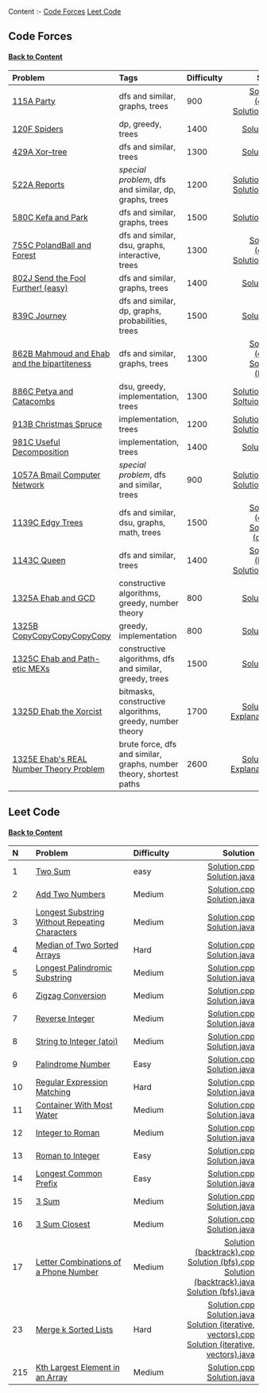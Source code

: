 [<a name="content">Content</a>](#content)
:-
[Code Forces](#code-forces)
[Leet Code](#leet-code)

## [<a name="code-forces">Code Forces</a>](#code-forces)
#### [Back to Content](#content)
Problem|Tags|Difficulty|Solution
:-|:-|:-|-:|
[115A Party](https://github.com/andy489/Data_Structures_and_Algorithms/blob/master/6%20%E2%80%93%20Practice/code%20forces/0115A%20Party.pdf)|dfs and similar, graphs, trees|900|[Solution–1 (dfs).cpp](https://github.com/andy489/Data_Structures_and_Algorithms/blob/master/6%20%E2%80%93%20Practice/code%20forces/0115A%20Party%E2%80%931%20(dfs).cpp)<br>[Solution–2.cpp](https://github.com/andy489/Data_Structures_and_Algorithms/blob/master/6%20%E2%80%93%20Practice/code%20forces/0115A%20Party%E2%80%932.cpp)
[120F Spiders](https://github.com/andy489/Data_Structures_and_Algorithms/blob/master/6%20%E2%80%93%20Practice/code%20forces/0120F%20Spiders.pdf)|dp, greedy, trees|1400|[Solution.cpp](https://github.com/andy489/Data_Structures_and_Algorithms/blob/master/6%20%E2%80%93%20Practice/code%20forces/0120F%20Spiders.cpp)
[429A Xor–tree](https://github.com/andy489/Data_Structures_and_Algorithms/blob/master/6%20%E2%80%93%20Practice/code%20forces/0429A%20Xor%E2%80%93tree.pdf)|dfs and similar, trees|1300|[Solution.cpp](https://github.com/andy489/Data_Structures_and_Algorithms/blob/master/6%20%E2%80%93%20Practice/code%20forces/0429A%20Xor%E2%80%93tree.cpp)
[522A Reports](https://github.com/andy489/Data_Structures_and_Algorithms/blob/master/6%20%E2%80%93%20Practice/code%20forces/0522A%20Reports.pdf)|*special problem*, dfs and similar, dp, graphs, trees|1200|[Solution–1.cpp](https://github.com/andy489/Data_Structures_and_Algorithms/blob/master/6%20%E2%80%93%20Practice/code%20forces/0522A%20Reports%E2%80%931.cpp)<br>[Solution–2.cpp](https://github.com/andy489/Data_Structures_and_Algorithms/blob/master/6%20%E2%80%93%20Practice/code%20forces/0522A%20Reports%E2%80%932.cpp)
[580C Kefa and Park](https://github.com/andy489/Data_Structures_and_Algorithms/blob/master/6%20%E2%80%93%20Practice/code%20forces/0580C%20Kefa%20and%20Park.pdf)|dfs and similar, graphs, trees|1500|[Solution–1.cpp](https://github.com/andy489/Data_Structures_and_Algorithms/blob/master/6%20%E2%80%93%20Practice/code%20forces/0580C%20Kefa%20and%20Park.cpp)
[755C PolandBall and Forest](https://github.com/andy489/Data_Structures_and_Algorithms/blob/master/6%20%E2%80%93%20Practice/code%20forces/0755C%20PolandBall%20and%20Forest.pdf)|dfs and similar, dsu, graphs, interactive, trees|1300|[Solution–1 (dfs).cpp](https://github.com/andy489/Data_Structures_and_Algorithms/blob/master/6%20%E2%80%93%20Practice/code%20forces/0755C%20PolandBall%20and%20Forest%E2%80%931%20(dfs).cpp)<br>[Solution–2.cpp](https://github.com/andy489/Data_Structures_and_Algorithms/blob/master/6%20%E2%80%93%20Practice/code%20forces/0755C%20PolandBall%20and%20Forest%E2%80%932.cpp)
[802J Send the Fool Further! (easy)](https://github.com/andy489/Data_Structures_and_Algorithms/blob/master/6%20%E2%80%93%20Practice/code%20forces/0802J%20Send%20the%20Fool%20Further!%20(easy).pdf)|dfs and similar, graphs, trees|1400|[Solution.cpp](https://github.com/andy489/Data_Structures_and_Algorithms/blob/master/6%20%E2%80%93%20Practice/code%20forces/0802J%20Send%20the%20Fool%20Further!%20(easy).cpp)
[839C Journey](https://github.com/andy489/Data_Structures_and_Algorithms/blob/master/6%20%E2%80%93%20Practice/code%20forces/0839C%20Journey.pdf)|dfs and similar, dp, graphs, probabilities, trees|1500|[Solution.cpp](https://github.com/andy489/Data_Structures_and_Algorithms/blob/master/6%20%E2%80%93%20Practice/code%20forces/0839C%20Journey.cpp)
[862B Mahmoud and Ehab and the bipartiteness](https://github.com/andy489/Data_Structures_and_Algorithms/blob/master/6%20%E2%80%93%20Practice/code%20forces/0862B%20Mahmoud%20and%20Ehab%20and%20the%20bipartiteness.pdf)|dfs and similar, graphs, trees|1300|[Solution–1 (dfs).cpp](https://github.com/andy489/Data_Structures_and_Algorithms/blob/master/6%20%E2%80%93%20Practice/code%20forces/0862B%20Mahmoud%20and%20Ehab%20and%20the%20bipartiteness%E2%80%931%20(dfs).cpp)<br>[Solution–2 (bfs).cpp](https://github.com/andy489/Data_Structures_and_Algorithms/blob/master/6%20%E2%80%93%20Practice/code%20forces/0862B%20Mahmoud%20and%20Ehab%20and%20the%20bipartiteness%E2%80%932%20(bfs).cpp)
[886C Petya and Catacombs](https://github.com/andy489/Data_Structures_and_Algorithms/blob/master/6%20%E2%80%93%20Practice/code%20forces/0886C%20Petya%20and%20Catacombs.pdf)|dsu, greedy, implementation, trees|1300|[Solution–1.cpp](https://github.com/andy489/Data_Structures_and_Algorithms/blob/master/6%20%E2%80%93%20Practice/code%20forces/0886C%20Petya%20and%20Catacombs%E2%80%931.cpp)<br>[Soltuion–2.cpp](https://github.com/andy489/Data_Structures_and_Algorithms/blob/master/6%20%E2%80%93%20Practice/code%20forces/0886C%20Petya%20and%20Catacombs%E2%80%932.cpp)
[913B Christmas Spruce](https://github.com/andy489/Data_Structures_and_Algorithms/blob/master/6%20%E2%80%93%20Practice/code%20forces/0913B%20Christmas%20Spruce.pdf)|implementation, trees|1200|[Solution–1.cpp](https://github.com/andy489/Data_Structures_and_Algorithms/blob/master/6%20%E2%80%93%20Practice/code%20forces/0913B%20Christmas%20Spruce%E2%80%931.cpp)<br>[Solution–2.cpp](https://github.com/andy489/Data_Structures_and_Algorithms/blob/master/6%20%E2%80%93%20Practice/code%20forces/0913B%20Christmas%20Spruce%E2%80%932.cpp)
[981C Useful Decomposition](https://github.com/andy489/Data_Structures_and_Algorithms/blob/master/6%20%E2%80%93%20Practice/code%20forces/0981C%20Useful%20Decomposition.pdf)|implementation, trees|1400|[Solution.cpp](https://github.com/andy489/Data_Structures_and_Algorithms/blob/master/6%20%E2%80%93%20Practice/code%20forces/0981C%20Useful%20Decomposition.cpp)
[1057A Bmail Computer Network](https://github.com/andy489/Data_Structures_and_Algorithms/blob/master/6%20%E2%80%93%20Practice/code%20forces/1057A%20Bmail%20Computer%20Network.pdf)|*special problem*, dfs and similar, trees|900|[Solution–1.cpp](https://github.com/andy489/Data_Structures_and_Algorithms/blob/master/6%20%E2%80%93%20Practice/code%20forces/1057A%20Bmail%20Computer%20Network%E2%80%931.cpp)<br>[Solution–2.cpp](https://github.com/andy489/Data_Structures_and_Algorithms/blob/master/6%20%E2%80%93%20Practice/code%20forces/1057A%20Bmail%20Computer%20Network%E2%80%932.cpp)
[1139C Edgy Trees](https://github.com/andy489/Data_Structures_and_Algorithms/blob/master/6%20%E2%80%93%20Practice/code%20forces/1139C%20Edgy%20Trees.pdf)|dfs and similar, dsu, graphs, math, trees|1500|[Solution–1 (dfs).cpp](https://github.com/andy489/Data_Structures_and_Algorithms/blob/master/6%20%E2%80%93%20Practice/code%20forces/1139C%20Edgy%20Trees%E2%80%931%20(dfs).cpp)<br>[Solution–2 (dsu).cpp](https://github.com/andy489/Data_Structures_and_Algorithms/blob/master/6%20%E2%80%93%20Practice/code%20forces/1139C%20Edgy%20Trees%E2%80%931%20(dsu).cpp)
[1143C Queen](https://github.com/andy489/Data_Structures_and_Algorithms/blob/master/6%20%E2%80%93%20Practice/code%20forces/1143C%20Queen.pdf)|dfs and similar, trees|1400|[Solution–1 (bfs).cpp](https://github.com/andy489/Data_Structures_and_Algorithms/blob/master/6%20%E2%80%93%20Practice/code%20forces/1143C%20Queen%E2%80%931%20(bfs).cpp)<br>[Solution–2.cpp](https://github.com/andy489/Data_Structures_and_Algorithms/blob/master/6%20%E2%80%93%20Practice/code%20forces/1143C%20Queen%E2%80%932.cpp)
[1325A Ehab and GCD](https://github.com/andy489/Data_Structures_and_Algorithms/blob/master/6%20%E2%80%93%20Practice/code%20forces/1325A%20Ehab%20and%20GCD.pdf)|constructive algorithms, greedy, number theory|800|[Solution.cpp](https://github.com/andy489/Data_Structures_and_Algorithms/blob/master/6%20%E2%80%93%20Practice/code%20forces/1325A%20Ehab%20and%20GCD.cpp)
[1325B CopyCopyCopyCopyCopy](https://github.com/andy489/Data_Structures_and_Algorithms/blob/master/6%20%E2%80%93%20Practice/code%20forces/1325B%20CopyCopyCopyCopyCopy.pdf)|greedy, implementation|800|[Solution.cpp](https://github.com/andy489/Data_Structures_and_Algorithms/blob/master/6%20%E2%80%93%20Practice/code%20forces/1325B%20CopyCopyCopyCopyCopy.cpp)
[1325C Ehab and Path-etic MEXs](https://github.com/andy489/Data_Structures_and_Algorithms/blob/master/6%20%E2%80%93%20Practice/code%20forces/1325C%20Ehab%20and%20Path-etic%20MEXs.pdf)|constructive algorithms, dfs and similar, greedy, trees|1500|[Solution.cpp](https://github.com/andy489/Data_Structures_and_Algorithms/blob/master/6%20%E2%80%93%20Practice/code%20forces/1325C%20Ehab%20and%20Path-etic%20MEXs.cpp)
[1325D Ehab the Xorcist](https://github.com/andy489/Data_Structures_and_Algorithms/blob/master/6%20%E2%80%93%20Practice/code%20forces/1325D%20Ehab%20the%20Xorcist.pdf)|bitmasks, constructive algorithms, greedy, number theory|1700|[Solution.cpp](https://github.com/andy489/Data_Structures_and_Algorithms/blob/master/6%20%E2%80%93%20Practice/code%20forces/1325D%20Ehab%20the%20Xorcist.cpp)<br>[Explanation.pdf](https://github.com/andy489/Data_Structures_and_Algorithms/blob/master/6%20%E2%80%93%20Practice/code%20forces/1325D%20Ehab%20the%20Xorcist%20Explained.pdf)
[1325E Ehab's REAL Number Theory Problem](https://github.com/andy489/Data_Structures_and_Algorithms/blob/master/6%20%E2%80%93%20Practice/code%20forces/1325E%20Ehab's%20REAL%20Number%20Theory%20Problem.pdf)|brute force, dfs and similar, graphs, number theory, shortest paths|2600|[Solution.cpp](https://github.com/andy489/Data_Structures_and_Algorithms/blob/master/6%20%E2%80%93%20Practice/code%20forces/1325E%20Ehab's%20REAL%20Number%20Theory%20Problem.cpp)<br>[Explanation.pdf](https://github.com/andy489/Data_Structures_and_Algorithms/blob/master/6%20%E2%80%93%20Practice/code%20forces/1325E%20Ehab's%20REAL%20Number%20Theory%20Problem%20Explained.pdf)

## [<a name="leet-code">Leet Code</a>](#leet-code)
#### [Back to Content](#content)
N|Problem|Difficulty|Solution
:-|:-|:-|-:
1|[Two Sum](https://leetcode.com/problems/two-sum/)|easy|[Solution.cpp](https://github.com/andy489/Data_Structures_and_Algorithms/blob/master/6%20%E2%80%93%20Practice/leet%20code/001.%20Two%20Sum.cpp)<br>[Solution.java](https://github.com/andy489/Data_Structures_and_Algorithms/blob/master/6%20%E2%80%93%20Practice/leet%20code/001.%20Two%20Sum.java)
2|[Add Two Numbers](https://github.com/andy489/Data_Structures_and_Algorithms/blob/master/6%20%E2%80%93%20Practice/leet%20code/002.%20Add%20Two%20Numbers.cpp)|Medium|[Solution.cpp](https://github.com/andy489/Data_Structures_and_Algorithms/blob/master/6%20%E2%80%93%20Practice/leet%20code/002.%20Add%20Two%20Numbers.cpp)<br>[Solution.java](https://github.com/andy489/Data_Structures_and_Algorithms/blob/master/6%20%E2%80%93%20Practice/leet%20code/002.%20Add%20Two%20Numbers.java)
3|[Longest Substring Without Repeating Characters](https://leetcode.com/problems/longest-substring-without-repeating-characters/)|Medium|[Solution.cpp](https://github.com/andy489/Data_Structures_and_Algorithms/blob/master/6%20%E2%80%93%20Practice/leet%20code/003.%20Longest%20Substring%20Without%20Repeating%20Characters.cpp)<br>[Solution.java](https://github.com/andy489/Data_Structures_and_Algorithms/blob/master/6%20%E2%80%93%20Practice/leet%20code/003.%20Longest%20Substring%20Without%20Repeating%20Characters.java)
4|[Median of Two Sorted Arrays](https://leetcode.com/problems/median-of-two-sorted-arrays/)|Hard|[Solution.cpp](https://github.com/andy489/Data_Structures_and_Algorithms/blob/master/6%20%E2%80%93%20Practice/leet%20code/004.%20Median%20of%20Two%20Sorted%20Arrays.cpp)<br>[Solution.java](https://github.com/andy489/Data_Structures_and_Algorithms/blob/master/6%20%E2%80%93%20Practice/leet%20code/004.%20Median%20of%20Two%20Sorted%20Arrays.java)
5|[Longest Palindromic Substring](https://leetcode.com/problems/longest-palindromic-substring/)|Medium|[Solution.cpp](https://github.com/andy489/Data_Structures_and_Algorithms/blob/master/6%20%E2%80%93%20Practice/leet%20code/005.%20Longest%20Palindromic%20Substring.cpp)<br>[Solution.java](https://github.com/andy489/Data_Structures_and_Algorithms/blob/master/6%20%E2%80%93%20Practice/leet%20code/005.%20Longest%20Palindromic%20Substring.java)
6|[Zigzag Conversion](https://leetcode.com/problems/zigzag-conversion/)|Medium|[Solution.cpp](https://github.com/andy489/Data_Structures_and_Algorithms/blob/master/6%20%E2%80%93%20Practice/leet%20code/006.%20ZigZag%20Conversion.cpp)<br>[Solution.java](https://github.com/andy489/Data_Structures_and_Algorithms/blob/master/6%20%E2%80%93%20Practice/leet%20code/006.%20ZigZag%20Conversion.java)
7|[Reverse Integer](https://leetcode.com/problems/reverse-integer/)|Medium|[Solution.cpp](https://github.com/andy489/Data_Structures_and_Algorithms/blob/master/6%20%E2%80%93%20Practice/leet%20code/007.%20Reverse%20Integer.cpp)<br>[Solution.java](https://github.com/andy489/Data_Structures_and_Algorithms/blob/master/6%20%E2%80%93%20Practice/leet%20code/007.%20Reverse%20Integer.java)
8|[String to Integer (atoi)](https://leetcode.com/problems/string-to-integer-atoi/)|Medium|[Solution.cpp](https://github.com/andy489/Data_Structures_and_Algorithms/blob/master/6%20%E2%80%93%20Practice/leet%20code/008.%20String%20to%20Integer%20(atoi).cpp)<br>[Solution.java](https://github.com/andy489/Data_Structures_and_Algorithms/blob/master/6%20%E2%80%93%20Practice/leet%20code/008.%20String%20to%20Integer%20(atoi).java)
9|[Palindrome Number](https://leetcode.com/problems/palindrome-number/)|Easy|[Solution.cpp](https://github.com/andy489/Data_Structures_and_Algorithms/blob/master/6%20%E2%80%93%20Practice/leet%20code/009.%20%20Palindrome%20Number.cpp)<br>[Solution.java](https://github.com/andy489/Data_Structures_and_Algorithms/blob/master/6%20%E2%80%93%20Practice/leet%20code/009.%20Palindrome%20Number.java)
10|[Regular Expression Matching](https://leetcode.com/problems/regular-expression-matching/)|Hard|[Solution.cpp](https://github.com/andy489/Data_Structures_and_Algorithms/blob/master/6%20%E2%80%93%20Practice/leet%20code/010.%20Regular%20Expression%20Matching.cpp)<br>[Solution.java](https://github.com/andy489/Data_Structures_and_Algorithms/blob/master/6%20%E2%80%93%20Practice/leet%20code/010.%20Regular%20Expression%20Matching.java)
11|[Container With Most Water](https://leetcode.com/problems/container-with-most-water/)|Medium|[Solution.cpp](https://github.com/andy489/Data_Structures_and_Algorithms/blob/master/6%20%E2%80%93%20Practice/leet%20code/011.%20Container%20With%20Most%20Water.cpp)<br>[Solution.java](https://github.com/andy489/Data_Structures_and_Algorithms/blob/master/6%20%E2%80%93%20Practice/leet%20code/011.%20Container%20With%20Most%20Water.java)
12|[Integer to Roman](https://leetcode.com/problems/integer-to-roman/)|Medium|[Solution.cpp](https://github.com/andy489/Data_Structures_and_Algorithms/blob/master/6%20%E2%80%93%20Practice/leet%20code/012.%20Integer%20to%20Roman.cpp)<br>[Solution.java](https://github.com/andy489/Data_Structures_and_Algorithms/blob/master/6%20%E2%80%93%20Practice/leet%20code/012.%20Integer%20to%20Roman.java)
13|[Roman to Integer](https://leetcode.com/problems/roman-to-integer/)|Easy|[Solution.cpp](https://github.com/andy489/Data_Structures_and_Algorithms/blob/master/6%20%E2%80%93%20Practice/leet%20code/013.%20Roman%20to%20Integer.cpp)<br>[Solution.java](https://github.com/andy489/Data_Structures_and_Algorithms/blob/master/6%20%E2%80%93%20Practice/leet%20code/013.%20Roman%20to%20Integer.java)
14|[Longest Common Prefix](https://leetcode.com/problems/longest-common-prefix/)|Easy|[Solution.cpp](https://github.com/andy489/Data_Structures_and_Algorithms/blob/master/6%20%E2%80%93%20Practice/leet%20code/014.%20Longest%20Common%20Prefix.cpp)<br>[Solution.java](https://github.com/andy489/Data_Structures_and_Algorithms/blob/master/6%20%E2%80%93%20Practice/leet%20code/014.%20Longest%20Common%20Prefix.java)
15|[3 Sum](https://leetcode.com/problems/3sum/)|Medium|[Solution.cpp](https://github.com/andy489/Data_Structures_and_Algorithms/blob/master/6%20%E2%80%93%20Practice/leet%20code/015.%203Sum.cpp)<br>[Solution.java](https://github.com/andy489/Data_Structures_and_Algorithms/blob/master/6%20%E2%80%93%20Practice/leet%20code/015.%203Sum.java)
16|[3 Sum Closest](https://leetcode.com/problems/3sum-closest/)|Medium|[Solution.cpp](https://github.com/andy489/Data_Structures_and_Algorithms/blob/master/6%20%E2%80%93%20Practice/leet%20code/016.%203Sum%20Closest.cpp)<br>[Solution.java](https://github.com/andy489/Data_Structures_and_Algorithms/blob/master/6%20%E2%80%93%20Practice/leet%20code/016.%203Sum%20Closest.java)
17|[Letter Combinations of a Phone Number](https://leetcode.com/problems/letter-combinations-of-a-phone-number/)|Medium|[Solution (backtrack).cpp](https://github.com/andy489/Data_Structures_and_Algorithms/blob/master/6%20%E2%80%93%20Practice/leet%20code/017.%20Letter%20Combinations%20of%20a%20Phone%20Number%20(backtrack%2C%20dfs).cpp)<br>[Solution (bfs).cpp](https://github.com/andy489/Data_Structures_and_Algorithms/blob/master/6%20%E2%80%93%20Practice/leet%20code/017.%20Letter%20Combinations%20of%20a%20Phone%20Number%20(bfs).cpp)<br>[Solution (backtrack).java](https://github.com/andy489/Data_Structures_and_Algorithms/blob/master/6%20%E2%80%93%20Practice/leet%20code/017.%20Letter%20Combinations%20of%20a%20Phone%20Number%20(backtrack%2C%20dfs).java)<br>[Solution (bfs).java](https://github.com/andy489/Data_Structures_and_Algorithms/blob/master/6%20%E2%80%93%20Practice/leet%20code/017.%20Letter%20Combinations%20of%20a%20Phone%20Number%20(bfs).java)
23|[Merge k Sorted Lists](https://leetcode.com/problems/merge-k-sorted-lists/)|Hard|[Solution.cpp](https://github.com/andy489/Data_Structures_and_Algorithms/blob/master/6%20%E2%80%93%20Practice/leet%20code/023.%20Merge%20k%20Sorted%20Lists.cpp)<br>[Solution.java](https://github.com/andy489/Data_Structures_and_Algorithms/blob/master/6%20%E2%80%93%20Practice/leet%20code/023.%20Merge%20k%20Sorted%20Lists.java)<br>[Solution (iterative, vectors).cpp](https://github.com/andy489/Data_Structures_and_Algorithms/blob/master/6%20%E2%80%93%20Practice/leet%20code/017.%20Letter%20Combinations%20of%20a%20Phone%20Number%20(iterative%20with%20vectors).cpp)<br>[Solution (iterative, vectors).java](https://github.com/andy489/Data_Structures_and_Algorithms/blob/master/6%20%E2%80%93%20Practice/leet%20code/017.%20Letter%20Combinations%20of%20a%20Phone%20Number%20(iterative%20with%20vectors).java)
215|[Kth Largest Element in an Array](https://leetcode.com/problems/kth-largest-element-in-an-array/)|Medium|[Solution.cpp]()<br>[Solution.java](https://github.com/andy489/Data_Structures_and_Algorithms/blob/master/6%20%E2%80%93%20Practice/leet%20code/215.%20Kth%20Largest%20Element%20in%20an%20Array.java)
